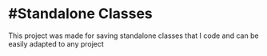 # #Standalone Classes 
This project was made for saving standalone classes that I code and can be easily adapted to any project

